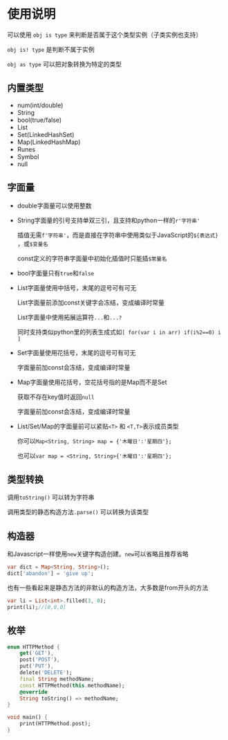# 使用说明

可以使用 `obj is type` 来判断是否属于这个类型实例（子类实例也支持）

`obj is! type` 是判断不属于实例

`obj as type` 可以把对象转换为特定的类型


## 内置类型

- num(int/double)
- String
- bool(true/false)
- List
- Set(LinkedHashSet)
- Map(LinkedHashMap)
- Runes
- Symbol
- null


## 字面量


- double字面量可以使用整数

- String字面量的引号支持单双三引，且支持和python一样的`r'字符串'`

    插值无需`f'字符串'`，而是直接在字符串中使用类似于JavaScript的`${表达式}` ，或`$变量名`

    const定义的字符串字面量中初始化插值时只能插`$常量名`

- bool字面量只有`true`和`false`

- List字面量使用中括号，末尾的逗号可有可无

    List字面量前添加const关键字会冻结，变成编译时常量

    List字面量中使用拓展运算符`...`和`...?`

    同时支持类似python里的列表生成式如`[ for(var i in arr) if(i%2==0) i ]`

- Set字面量使用花括号，末尾的逗号可有可无

    字面量前加const会冻结，变成编译时常量

- Map字面量使用花括号，空花括号指的是Map而不是Set

    获取不存在key值时返回`null`

    字面量前加const会冻结，变成编译时常量

- List/Set/Map的字面量前可以紧贴`<T>` 和 `<T,T>`表示成员类型

    你可以`Map<String, String> map = {'木曜日':'星期四'};`
    
    也可以`var map = <String, String>{'木曜日':'星期四'};`



## 类型转换

调用`toString()`  可以转为字符串

调用类型的静态构造方法`.parse()`  可以转换为该类型


## 构造器

和Javascript一样使用`new`关键字构造创建。`new`可以省略且推荐省略
```dart
var dict = Map<String, String>();
dict['abandon'] = 'give up';
```

也有一些看起来是静态方法的非默认的构造方法，大多数是from开头的方法
```dart
var li = List<int>.filled(3, 0);
print(li);//[0,0,0]
```

## 枚举
```dart
enum HTTPMethod {
    get('GET'),
    post('POST'),
    put('PUT'),
    delete('DELETE');
    final String methodName;
    const HTTPMethod(this.methodName);
    @override
    String toString() => methodName;
}

void main() {
    print(HTTPMethod.post);
}
```

